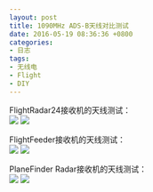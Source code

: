 ```yaml
---
layout: post
title: 1090MHz ADS-B天线对比测试
date: 2016-05-19 08:36:36 +0800
categories:
- 日志
tags:
- 无线电
- Flight
- DIY
---
```


FlightRadar24接收机的天线测试：    
![](https://github.com/bh3nvn/bh3nvn.github.io/raw/master/image/2016-05-19-ANT-01.png)
![](https://github.com/bh3nvn/bh3nvn.github.io/raw/master/image/2016-05-19-ANT-02.png)

FlightFeeder接收机的天线测试：  
![](https://github.com/bh3nvn/bh3nvn.github.io/raw/master/image/2016-05-19-ANT-03.png)
![](https://github.com/bh3nvn/bh3nvn.github.io/raw/master/image/2016-05-19-ANT-04.png)

PlaneFinder Radar接收机的天线测试：      
![](https://github.com/bh3nvn/bh3nvn.github.io/raw/master/image/2016-05-19-ANT-05.png)
![](https://github.com/bh3nvn/bh3nvn.github.io/raw/master/image/2016-05-19-ANT-06.png)
